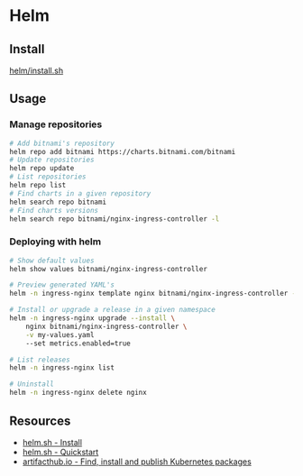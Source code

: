 # Helm

## Install

[helm/install.sh](install.sh)

## Usage

### Manage repositories

```bash
# Add bitnami's repository
helm repo add bitnami https://charts.bitnami.com/bitnami
# Update repositories
helm repo update
# List repositories
helm repo list
# Find charts in a given repository
helm search repo bitnami
# Find charts versions
helm search repo bitnami/nginx-ingress-controller -l
```

### Deploying with helm

```bash
# Show default values
helm show values bitnami/nginx-ingress-controller

# Preview generated YAML's
helm -n ingress-nginx template nginx bitnami/nginx-ingress-controller --set metrics.enabled=true

# Install or upgrade a release in a given namespace
helm -n ingress-nginx upgrade --install \
    nginx bitnami/nginx-ingress-controller \
    -v my-values.yaml
    --set metrics.enabled=true

# List releases
helm -n ingress-nginx list

# Uninstall
helm -n ingress-nginx delete nginx
```

## Resources

* [helm.sh - Install](https://helm.sh/docs/intro/install/)
* [helm.sh - Quickstart](https://helm.sh/docs/intro/quickstart/)
* [artifacthub.io - Find, install and publish Kubernetes packages](https://artifacthub.io/)
